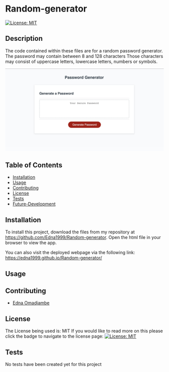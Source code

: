 # Random-generator

  [![License: MIT](https://img.shields.io/badge/License-MIT-yellow.svg)](https://opensource.org/licenses/MIT)


## Description
The code contained within these files are for a random password generator. 
The password may contain between 8 and 128 characters
Those characters may consist of uppercase letters, lowercase letters, numbers or symbols.

![screenshot of random generator](./images/passwordGenerator.jpeg)

  ## Table of Contents

  - [Installation](#installation)
  - [Usage](#usage)
  - [Contributing](#contributing)
  - [License](#license)
  - [Tests](#tests)
  - [Future-Development](#future-development)

  ## Installation

  To install this project, download the files from my repository at https://github.com/Edna1999/Random-generator. Open the html file in your browser to view the app.

  You can also visit the deployed webpage via the following link: https://edna1999.github.io/Random-generator/
  
  ## Usage


  ## Contributing

  - [Edna Omadjambe](https://github.com/Edna1999)


  ## License
  The License being used is: MIT
  If you would like to read more on this please click the badge to navigate to the license page: 
  [![License: MIT](https://img.shields.io/badge/License-MIT-yellow.svg)](https://opensource.org/licenses/MIT)

  ## Tests

  No tests have been created yet for this project

